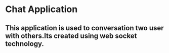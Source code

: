 # Chat Application

## This application is used to conversation two user with others.Its created using web socket technology.
